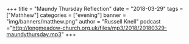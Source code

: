 +++
title = "Maundy Thursday Reflection"
date = "2018-03-29"
tags = ["Mathhew"]
categories = ["evening"]
banner = "img/banners/matthew.png"
author = "Russell Knell"
podcast ="http://longmeadow-church.org.uk/files/mp3/2018/20180329-maundythursday.mp3"
+++
